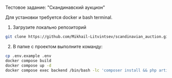 Тестовое задание: "Скандинавский аукцион"

Для установки требуется docker и bash terminal.

1. Загрузите локально репозиторий
``` bash
git clone https://github.com/Mikhail-Litvintsev/scandinavian_auction.git
```
2. В папке с проектом выполните команду:
``` bash
cp .env.example .env 
docker compose build 
docker compose up -d 
docker compose exec backend /bin/bash -lc 'composer install && php artisan migrate:fresh && php artisan optimize &&  php artisan cache:clear' && python -m webbrowser -t "http://localhost"
``` 
